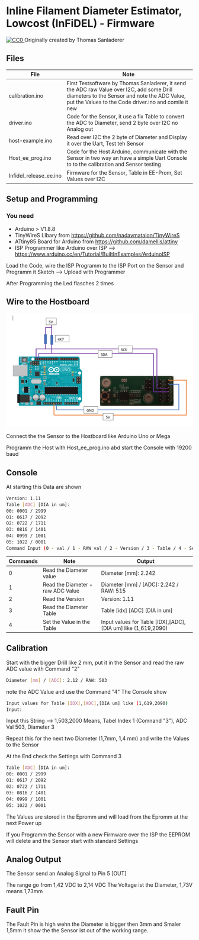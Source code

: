# Inline Filament Diameter Estimator, Lowcost (InFiDEL) - Firmware

<p xmlns:dct="http://purl.org/dc/terms/" xmlns:vcard="http://www.w3.org/2001/vcard-rdf/3.0#">
  <a rel="license"
     href="http://creativecommons.org/publicdomain/zero/1.0/">
    <img src="https://licensebuttons.net/p/zero/1.0/80x15.png" style="border-style: none;" alt="CC0" />
  </a>
  Originally created by Thomas Sanladerer
</p>

## Files
| File | Note |
| ------ | ------ |
| calibration.ino | First Testsoftware by Thomas Sanladerer, it send the ADC raw Value over I2C, add some Drill diameters to the Sensor and note the ADC Value, put the Values to the Code driver.ino and comile it new |
| driver.ino | Code for the Sensor, it use a fix Table to convert the ADC to Diameter, send 2 byte over I2C no Analog out |
| host-example.ino | Read over I2C the 2 byte of Diameter and Display it over the Uart, Test teh Sensor |
| Host_ee_prog.ino | Code for the Host Arduino, communicate with the Sensor in two way an have a simple Uart Console to to the calibration and Sensor testing |
| Infidel_release_ee.ino | Firmware for the Sensor, Table in EE-Prom, Set Values over I2C |

## Setup and Programming 

### You need
- Arduino > V1.8.8
- TinyWireS LIbary from https://github.com/nadavmatalon/TinyWireS
- ATtiny85 Board for Arduino from https://github.com/damellis/attiny
- ISP Programmer like Arduino over ISP --> https://www.arduino.cc/en/Tutorial/BuiltInExamples/ArduinoISP
 
Load the Code, wire the ISP Programm to the ISP Port on the Sensor and Programm it
Sketch --> Upload with Programmer

After Programming the Led flasches 2 times

## Wire to the Hostboard

![Alt text](host_to_sensor_arduino.PNG?raw=true "Wire Disgramm")

Connect the the Sensor to the Hostboard like Arduino Uno or Mega

Programm the Host with Host_ee_prog.ino abd start the Console with 19200 baud

## Console

At starting this Data are shown
```sh
Version: 1.11
Table [ADC] [DIA in um]:
00: 0001 / 2999
01: 0617 / 2092
02: 0722 / 1711
03: 0816 / 1401
04: 0999 / 1001
05: 1022 / 0001
Command Input (0 - val / 1 - RAW val / 2 - Version / 3 - Table / 4 - Set Tabel Val):
```

| Commands | Note |  Output |
| ------ | ------ |  ------ |
| 0 | Read the Diameter value  |  Diameter [mm]: 2.242 |
| 1 | Read the Diameter + raw ADC Value | Diameter [mm] / [ADC]: 2.242 / RAW: 515 |
| 2 | Read the Version | Version: 1.11 |
| 3 | Read the Diameter Table | Table [idx] [ADC] [DIA in um] |
| 4 | Set the Value in the Table | Input values for Table [IDX],[ADC],[DIA um] like (1,619,2090) |

## Calibration

Start with the bigger Drill like 2 mm, put it in the Sensor and read the raw ADC value with Command "2"
```sh
Diameter [mm] / [ADC]: 2.12 / RAW: 503
```
note the ADC Value and use the Command "4" 
The Console show 

```sh
Input values for Table [IDX],[ADC],[DIA um] like (1,619,2090)
Input: 
```

Input this String --> 1,503,2000
Means, Tabel Index 1 (Comnand "3"), ADC Val 503, Diameter 3

Repeat this for the next two Diameter (1,7mm, 1,4 mm) and write the Values to the Sensor

At the End check the Settings with Command 3

```sh
Table [ADC] [DIA in um]:
00: 0001 / 2999
01: 0617 / 2092
02: 0722 / 1711
03: 0816 / 1401
04: 0999 / 1001
05: 1022 / 0001
```

The Values are stored in the Epromm and will load from the Epromm at the next Power up

 If you Programm the Sensor with a new Firmware over the ISP the EEPROM will delete 
 and the Sensor start with standard Settings
 
 
 ## Analog Output
 
 The Sensor send an Analog Signal to Pin 5 [OUT]
 
 The range go from 1,42 VDC to 2,14 VDC 
 The Voltage ist the Diameter, 1,73V means 1,73mm
 
 
 ## Fault Pin
 
 The Fault Pin is high wehn the Diameter is bigger then 3mm and Smaler 1,5mm
 it show the the Sensor ist out of the working range.
 
 
 
 


